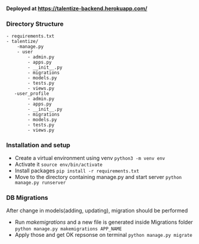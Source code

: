 #### Deployed at https://talentize-backend.herokuapp.com/

### Directory Structure

```
- requirements.txt
- talentize/
    -manage.py
    - user
        - admin.py
        - apps.py
        - __init__.py
        - migrations
        - models.py
        - tests.py
        - views.py
   -user_profile
        - admin.py
        - apps.py
        - __init__.py
        - migrations
        - models.py
        - tests.py
        - views.py
```

### Installation and setup
- Create a virtual environment using venv
`python3 -m venv env`
- Activate it
`source env/bin/activate`
- Install packages
`pip install -r requirements.txt`
- Move to the directory containing manage.py and start server
`python manage.py runserver`

### DB Migrations
After change in models(adding, updating), migration should be performed
- Run *makemigrations* and a new file is generated inside Migrations folder
`python manage.py makemigrations APP_NAME`
- Apply those and get OK repsonse on terminal
`python manage.py migrate`
